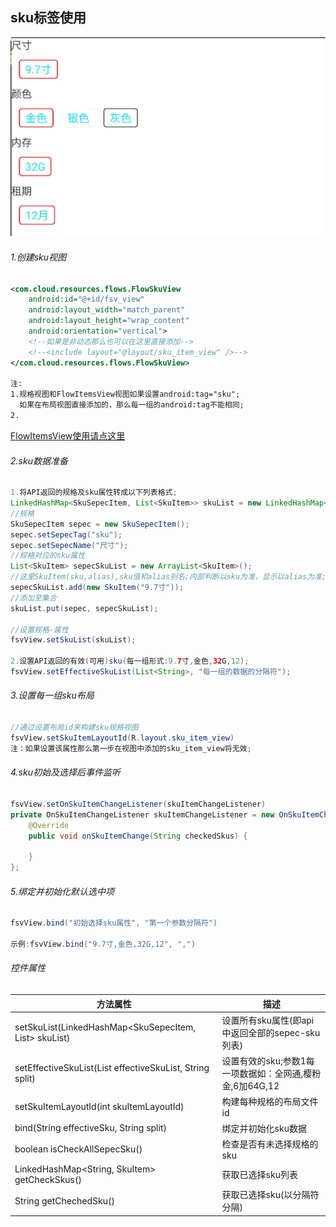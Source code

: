 sku标签使用
----
![images](/images/sku_img.png)

###### 1.创建sku视图
```xml
<com.cloud.resources.flows.FlowSkuView
    android:id="@+id/fsv_view"
    android:layout_width="match_parent"
    android:layout_height="wrap_content"
    android:orientation="vertical">
    <!--如果是非动态那么也可以在这里直接添加-->
    <!--<include layout="@layout/sku_item_view" />-->
</com.cloud.resources.flows.FlowSkuView>

注:
1.规格视图和FlowItemsView视图如果设置android:tag="sku";
  如果在布局视图直接添加的，那么每一组的android:tag不能相同;
2.
```
[FlowItemsView使用请点这里](/docs/tag_list_122.md)

###### 2.sku数据准备
```java
1.将API返回的规格及sku属性转成以下列表格式;
LinkedHashMap<SkuSepecItem, List<SkuItem>> skuList = new LinkedHashMap<SkuSepecItem, List<SkuItem>>();
//规格
SkuSepecItem sepec = new SkuSepecItem();
sepec.setSepecTag("sku");
sepec.setSepecName("尺寸");
//规格对应的sku属性
List<SkuItem> sepecSkuList = new ArrayList<SkuItem>();
//这里SkuItem(sku,alias),sku值和alias别名;内部判断以sku为准，显示以alias为准;
sepecSkuList.add(new SkuItem("9.7寸"));
//添加至集合
skuList.put(sepec, sepecSkuList);

//设置规格-属性
fsvView.setSkuList(skuList);

2.设置API返回的有效(可用)sku(每一组形式:9.7寸,金色,32G,12);
fsvView.setEffectiveSkuList(List<String>, "每一组的数据的分隔符");
```

###### 3.设置每一组sku布局
```java
//通过设置布局id来构建sku规格视图
fsvView.setSkuItemLayoutId(R.layout.sku_item_view)
注：如果设置该属性那么第一步在视图中添加的sku_item_view将无效;
```

###### 4.sku初始及选择后事件监听
```java
fsvView.setOnSkuItemChangeListener(skuItemChangeListener)
private OnSkuItemChangeListener skuItemChangeListener = new OnSkuItemChangeListener() {
    @Override
    public void onSkuItemChange(String checkedSkus) {

    }
};
```

###### 5.绑定并初始化默认选中项
```java
fsvView.bind("初始选择sku属性", "第一个参数分隔符")

示例:fsvView.bind("9.7寸,金色,32G,12", ",")
```

###### 控件属性
| 方法属性                                                         | 描述                                                     |
|------------------------------------------------------------------|----------------------------------------------------------|
| setSkuList(LinkedHashMap<SkuSepecItem, List<SkuItem>> skuList)   | 设置所有sku属性(即api中返回全部的sepec-sku列表)          |
| setEffectiveSkuList(List<String> effectiveSkuList, String split) | 设置有效的sku;参数1每一项数据如：全网通,樱粉金,6加64G,12 |
| setSkuItemLayoutId(int skuItemLayoutId)                          | 构建每种规格的布局文件id                                 |
| bind(String effectiveSku, String split)                          | 绑定并初始化sku数据                                      |
| boolean isCheckAllSepecSku()                                     | 检查是否有未选择规格的sku                                |
| LinkedHashMap<String, SkuItem> getCheckSkus()                    | 获取已选择sku列表                                        |
| String getChechedSku()                                           | 获取已选择sku(以分隔符分隔)                              |




